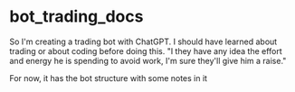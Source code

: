 # bot_trading_docs

So I'm creating a trading bot with ChatGPT. I should have learned about trading or about coding before doing this. 
"I they have any idea the effort and energy he is spending to avoid work, I'm sure they'll give him a raise."

For now, it has the bot structure with some notes in it
